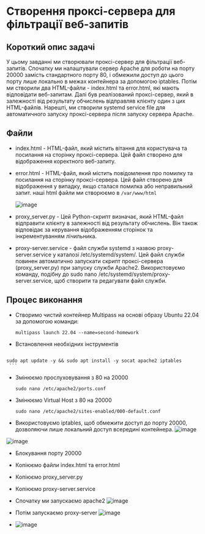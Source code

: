 # Створення проксі-сервера для фільтрації веб-запитів

## Короткий опис задачі

У цьому завданні ми створювали проксі-сервер для фільтрації веб-запитів. Спочатку ми налаштували сервер Apache для роботи на порту 20000 замість стандартного порту 80, і обмежили доступ до цього порту лише локально в межах контейнера за допомогою iptables. Потім ми створили два HTML-файли - index.html та error.html, які мають відповідати веб-запитам. Далі був реалізований проксі-сервер, який в залежності від результату обчислень відправляв клієнту один з цих HTML-файлів. Нарешті, ми створили systemd service file для автоматичного запуску проксі-сервера після запуску сервера Apache.

## Файли 
- index.html - HTML-файл, який містить вітання для користувача та посилання на сторінку проксі-сервера. Цей файл створено для відображення коректного веб-запиту.
- error.html - HTML-файл, який містить повідомлення про помилку та посилання на сторінку проксі-сервера. Цей файл створено для відображення у випадку, якщо сталася помилка або неправильний запит.
  наші html файли ми створюємо в  `/var/www/html`
  
  ![image](https://github.com/Anastasiiasyvak/proxy-server-to-filter-web-requests/assets/119412566/8f1a16f0-4748-49fb-a2df-99551e0e523e)
  
- proxy_server.py - Цей Python-скрипт визначає, який HTML-файл відправити клієнту в залежності від результату обчислень. Він також відповідає за керування відображенням сторінок та інкрементуванням лічильника.
- proxy-server.service - файл служби systemd з назвою proxy-server.service у каталозі /etc/systemd/system/. Цей файл служби повинен автоматично запускати скрипт проксі-сервера (proxy_server.py) при запуску служби Apache2.
Використовуємо команду, подібну до sudo nano /etc/systemd/system/proxy-server.service, щоб створити та редагувати файл служби.
  
## Процес виконання 
   - Створимо чистий контейнер Multipass на основі образу Ubuntu 22.04 за допомогою команди:
     ```
     multipass launch 22.04 --name=second-homework
     ```
   - Встановлення необхідних інструментів
     ```
    sudo apt update -y && sudo apt install -y socat apache2 iptables
     ```
   - Змінюємо прослуховування з 80 на 20000
     ```
     sudo nano /etc/apache2/ports.conf
     ```
   - Змінюємо Virtual Host з 80 на 20000
     ```
     sudo nano /etc/apache2/sites-enabled/000-default.conf
     ```
   - Використовуємо iptables, щоб обмежити доступ до порту 20000, дозволяючи лише локальний доступ всередині контейнера.
![image](https://github.com/Anastasiiasyvak/proxy-server-to-filter-web-requests/assets/119412566/f5fda9d5-5575-4ac3-80cc-b2906379f8e9)

 ![image](https://github.com/Anastasiiasyvak/proxy-server-to-filter-web-requests/assets/119412566/9c899d09-b20e-4644-99bb-82be6cd50aa4)
   - Блокування порту 20000
   - Копіюємо файли index.html та error.html
   - Копіюємо proxy_server.py
   - Копіюємо proxy-server.service
   - Спочатку ми запускаємо apache2
     ![image](https://github.com/Anastasiiasyvak/proxy-server-to-filter-web-requests/assets/119412566/a780985c-c36b-4009-8ab5-68fedcd85bed)
   - Потім запускаємо proxy-server
     ![image](https://github.com/Anastasiiasyvak/proxy-server-to-filter-web-requests/assets/119412566/502c1506-cca0-445b-a16e-cd4e6e89ecbc)

   - ![image](https://github.com/Anastasiiasyvak/proxy-server-to-filter-web-requests/assets/119412566/d641e8be-1372-4f94-8e5d-568425bd925c)


